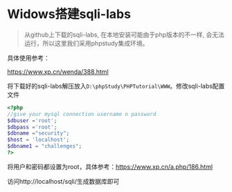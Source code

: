 # Widows搭建sqli-labs

> 从github上下载的sqli-labs, 在本地安装可能由于php版本的不一样, 会无法运行，所以这里我们采用phpstudy集成环境。

具体使用参考：

https://www.xp.cn/wenda/388.html

将下载好的sqli-labs解压放入`D:\phpStudy\PHPTutorial\WWW`。修改sqli-labs配置文件

```php
<?php
//give your mysql connection username n password
$dbuser ='root';
$dbpass ='root';
$dbname ="security";
$host = 'localhost';
$dbname1 = "challenges";
?>
```

将用户和密码都设置为root，具体参考：https://www.xp.cn/a.php/186.html

访问http://localhost/sqli/生成数据库即可
